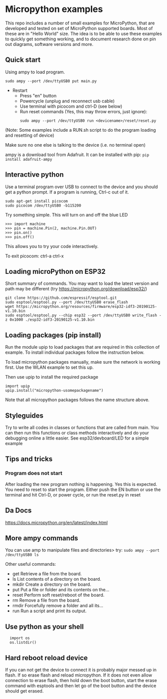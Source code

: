 # Micropython examples

This repo includes a number of small examples
for MicroPython, that are developed and tested
on set of MicroPython supported boards. Most of
these are in "Hello World" size. The idea is
to be able to use these examples to quickly get
something working, and to document research done
on pin out diagrams, software versions and more.


## Quick start
Using ampy to load program.
```
sudo ampy --port /dev/ttyUSB0 put main.py
```
* Restart
  * Press "en" button
  * Powercycle (unplug and reconnect usb cable)
  * Use terminal with picocom and ctrl-D (see below)
  * Run reset commands (Yes, this may throw errors, just ignore):
    ```
    sudo ampy --port /dev/ttyUSB0 run <devicename>/reset/reset.py
    ```

(Note: Some examples include a RUN.sh script to do the program loading and resetting of device)

Make sure no one else is talking to the device (i.e. no terminal open)

ampy is a download tool from Adafruit. It can be installed with pip:
`pip install adafruit-ampy`

## Interactive python

Use a terminal program over USB to connect to the device and you should get a
python prompt. If a program is running, Ctrl-c out of it.
```
sudo apt-get install picocom
sudo picocom /dev/ttyUSB0 -b115200
```
Try something simple. This will turn on and off the blue LED
```
>>> import machine
>>> pin = machine.Pin(2, machine.Pin.OUT)
>>> pin.on()
>>> pin.off()
```
This allows you to try your code interactively.

To exit picocom: ctrl-a ctrl-x


## Loading microPython on ESP32
Short summary of commands. You may want to load the latest version and path may be different
(try https://micropython.org/download/esp32/)
```
git clone https://github.com/espressif/esptool.git
sudo esptool/esptool.py --port /dev/ttyUSB0 erase_flash
wget https://micropython.org/resources/firmware/esp32-idf3-20190125-v1.10.bin
sudo esptool/esptool.py --chip esp32 --port /dev/ttyUSB0 write_flash -z 0x1000 ./esp32-idf3-20190125-v1.10.bin
```
## Loading packages (pip install)
Run the module upip to load packages that are required in this collection of example. To install individual packages
follow the instruction below.

To load micropython packages manually, make sure the network is working first. Use the WLAN example to set this up.

Then use upip to install the required package
```
import upip
upip.install("micropython-usomepackagename")
```
Note that all micropython packages follows the name structure above.


## Styleguides
Try to write all codes in classes or functions that are called from main. You can then
run this functions or class methods interactively and do your debugging online a little easier.
See esp32/devboard/LED for a simple example

## Tips and tricks
### Program does not start
After loading the new program nothing is happening. Yes this is expected. You need
to reset to start the program. Either push the EN button or use the terminal
and hit Ctrl-D, or power cycle, or run the reset.py in reset

## Da Docs
https://docs.micropython.org/en/latest/index.html

## More ampy commands
You can use amp to manipulate files and directories> try:
`sudo ampy --port /dev/ttyUSB0 ls`

Other useful commands:
* get    Retrieve a file from the board.
* ls     List contents of a directory on the board.
* mkdir  Create a directory on the board.
* put    Put a file or folder and its contents on the...
* reset  Perform soft reset/reboot of the board.
* rm     Remove a file from the board.
* rmdir  Forcefully remove a folder and all its...
* run    Run a script and print its output.

## Use python as your shell
```
  import os
  os.listdir()
```

## Hard reboot reload device
If you can not get the device to connect it is probably major messed up in flash.
If so erase flash and reload micropython. If it does not even allow connection to
erase flash, then hold down the boot button, start the erase command with esptools
and then let go of the boot button and the device should get erased.
